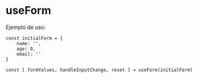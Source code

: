 # useForm

Ejemplo de uso:

```
const initialForm = {
    name: '',
    age: 0,
    email: ''
}

const [ formValues, handleInputChange, reset ] = useForm(initialForm)
```